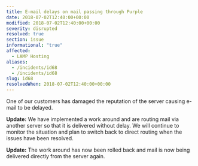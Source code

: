 ```yaml
---
title: E-mail delays on mail passing through Purple
date: 2018-07-02T12:40:00+00:00
modified: 2018-07-02T12:40:00+00:00
severity: disrupted
resolved: true
section: issue
informational: "true"
affected:
  - LAMP Hosting
aliases:
  - /incidents/id68
  - /incidents/id68
slug: id68
resolvedWhen: 2018-07-02T12:40:00+00:00
---
```


One of our customers has damaged the reputation of the server causing e-mail to be delayed.

**Update:** We have implemented a work around and are routing mail via another server so that it is delivered without delay.  We will continue to monitor the situation and plan to switch back to direct routing when the issues have been resolved.

**Update:** The work around has now been rolled back and mail is now being delivered directly from the server again.

